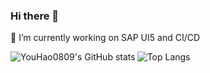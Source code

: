 ### Hi there 👋

🔭 I’m currently working on SAP UI5 and CI/CD

<img align="left" src="https://github-readme-stats.vercel.app/api?username=YouHao0809&count_private=true&show_icons=true&theme=tokyonight" alt="YouHao0809's GitHub stats" />



<img align="left" src="https://github-readme-stats.vercel.app/api/top-langs/?username=YouHao0809&layout=compact&theme=tokyonight&hide=html&card_width=467,assembly&langs_count=10" alt="Top Langs" />

<!--

**YouHao0809/YouHao0809** is a ✨ _special_ ✨ repository because its `README.md` (this file) appears on your GitHub profile.

Here are some ideas to get you started:

- 🔭 I’m currently working on ...
- 🌱 I’m currently learning ...
- 👯 I’m looking to collaborate on ...
- 🤔 I’m looking for help with ...
- 💬 Ask me about ...
- 📫 How to reach me: ...
- 😄 Pronouns: ...
- ⚡ Fun fact: ...
  -->
